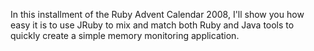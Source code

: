 In this installment of the Ruby Advent Calendar 2008, I'll show you
how easy it is to use JRuby to mix and match both Ruby and Java tools
to quickly create a simple memory monitoring application.
